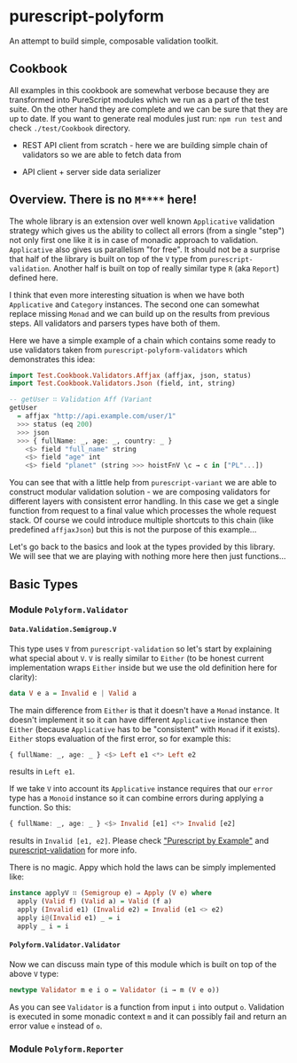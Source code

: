 # purescript-polyform

An attempt to build simple, composable validation toolkit.

## Cookbook

All examples in this cookbook are somewhat verbose because they are transformed into PureScript modules which we run as a part of the test suite.
On the other hand they are complete and we can be sure that they are up to date.
If you want to generate real modules just run: `npm run test` and check `./test/Cookbook` directory.


* REST API client from scratch - here we are building simple chain of validators so we are able to fetch data from 


* API client + server side data serializer


## Overview. There is no `M****` here!

The whole library is an extension over well known `Applicative` validation strategy which gives us the ability to collect all errors (from a single "step") not only first one like it is in case of monadic approach to validation. `Applicative` also gives us parallelism "for free". It should not be a surprise that half of the library is built on top of the `V` type from `purescript-validation`. Another half is built on top of really similar type `R` (aka `Report`) defined here.

I think that even more interesting situation is when we have both `Applicative` and  `Category` instances. The second one can somewhat replace missing `Monad` and we can build up on the results from previous steps. All validators and parsers types have both of them.

Here we have a simple example of a chain which contains some ready to use validators taken from `purescript-polyform-validators` which demonstrates this idea:

  ```purescript
  import Test.Cookbook.Validators.Affjax (affjax, json, status)
  import Test.Cookbook.Validators.Json (field, int, string)

  -- getUser ∷ Validation Aff (Variant
  getUser
    = affjax "http://api.example.com/user/1"
    >>> status (eq 200)
    >>> json
    >>> { fullName: _, age: _, country: _ }
      <$> field "full_name" string
      <$> field "age" int
      <$> field "planet" (string >>> hoistFnV \c → c in ["PL"...])
  ```

You can see that with a little help from `purescript-variant` we are able to construct modular validation solution - we are composing validators for different layers with consistent error handling. In this case we get a single function from request to a final value which processes the whole request stack.
Of course we could introduce multiple shortcuts to this chain (like predefined `affjaxJson`) but this is not the purpose of this example...

Let's go back to the basics and look at the types provided by this library. We will see that we are playing with nothing more here then just functions...


## Basic Types

### Module `Polyform.Validator`

#### `Data.Validation.Semigroup.V`

This type uses `V` from `purescript-validation` so let's start by explaining what special about `V`. `V` is really similar to `Either` (to be honest current implementation wraps `Either` inside but we use the old definition here for clarity):

```purescript
data V e a = Invalid e | Valid a
```

The main difference from `Either` is that it doesn't have a `Monad` instance. It doesn't implement it so it can have different `Applicative` instance then `Either` (because `Applicative` has to be "consistent" with `Monad` if it exists).
`Either` stops evaluation of the first error, so for example this:

```purescript
{ fullName: _, age: _ } <$> Left e1 <*> Left e2
```

results in `Left e1`.

If we take `V` into account its `Applicative` instance requires that our `error` type has a `Monoid` instance so it can combine errors during applying a function. So this:

```purescript
{ fullName: _, age: _ } <$> Invalid [e1] <*> Invalid [e2]
```
results in `Invalid [e1, e2]`. Please check ["Purescript by Example"](https://leanpub.com/purescript/read#leanpub-auto-applicative-validation) and [purescript-validation](/purescript/purescript-validation) for more info.

There is no magic. Appy which hold the laws can be simply implemented like:
```purescript
instance applyV ∷ (Semigroup e) ⇒ Apply (V e) where
  apply (Valid f) (Valid a) = Valid (f a)
  apply (Invalid e1) (Invalid e2) = Invalid (e1 <> e2)
  apply i@(Invalid e1) _ = i
  apply _ i = i
```

#### `Polyform.Validator.Validator`

Now we can discuss main type of this module which is built on top of the above `V` type:

```purescript
newtype Validator m e i o = Validator (i → m (V e o))
```

As you can see `Validator` is a function from input `i` into output `o`. Validation is executed in some monadic context `m` and it can possibly fail and return an error value `e` instead of `o`.


### Module `Polyform.Reporter`
